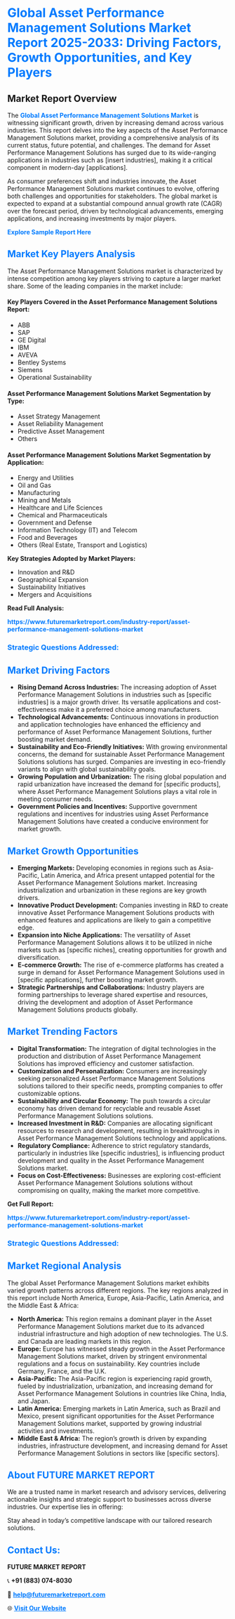 <h1 style="color: #007BFF;">Global Asset Performance Management Solutions Market Report 2025-2033: Driving Factors, Growth Opportunities, and Key Players</h1>

<section id="overview">
<h2>Market Report Overview</h2>
<p>The <a href="https://www.futuremarketreport.com/industry-report/asset-performance-management-solutions-market" style="color: #007BFF; text-decoration: none;"><strong>Global Asset Performance Management Solutions Market</strong></a> is witnessing significant growth, driven by increasing demand across various industries. This report delves into the key aspects of the Asset Performance Management Solutions market, providing a comprehensive analysis of its current status, future potential, and challenges. The demand for Asset Performance Management Solutions has surged due to its wide-ranging applications in industries such as [insert industries], making it a critical component in modern-day [applications].</p>
<p>As consumer preferences shift and industries innovate, the Asset Performance Management Solutions market continues to evolve, offering both challenges and opportunities for stakeholders. The global market is expected to expand at a substantial compound annual growth rate (CAGR) over the forecast period, driven by technological advancements, emerging applications, and increasing investments by major players.</p>
</section>

<section id="overview">
<p><a href="https://www.futuremarketreport.com/request-sample/reportId=51959" style="color: #007BFF; text-decoration: none;"><strong>Explore Sample Report Here</strong></a></p>
</section>

<section id="key-players">
<h2 style="color: #007BFF;">Market Key Players Analysis</h2>
<p>The Asset Performance Management Solutions market is characterized by intense competition among key players striving to capture a larger market share. Some of the leading companies in the market include:</p>
<h4>Key Players Covered in the Asset Performance Management Solutions Report:</h4>
<ul><li>ABB</li><li>SAP</li><li>GE Digital</li><li>IBM</li><li>AVEVA</li><li>Bentley Systems</li><li>Siemens</li><li>Operational Sustainability</li></ul>
<h4>Asset Performance Management Solutions Market Segmentation by Type:</h4>
<ul><li>Asset Strategy Management</li><li>Asset Reliability Management</li><li>Predictive Asset Management</li><li>Others</li></ul>

<h4>Asset Performance Management Solutions Market Segmentation by Application:</h4>
<ul><li>Energy and Utilities</li><li>Oil and Gas</li><li>Manufacturing</li><li>Mining and Metals</li><li>Healthcare and Life Sciences</li><li>Chemical and Pharmaceuticals</li><li>Government and Defense</li><li>Information Technology (IT) and Telecom</li><li>Food and Beverages</li><li>Others (Real Estate, Transport and Logistics)</li></ul>
<p><strong>Key Strategies Adopted by Market Players:</strong></p>
<ul>
<li>Innovation and R&D</li>
<li>Geographical Expansion</li>
<li>Sustainability Initiatives</li>
<li>Mergers and Acquisitions</li>
</ul>
</section>

<section>
<p><strong>Read Full Analysis: </strong></p><a href="https://www.futuremarketreport.com/industry-report/asset-performance-management-solutions-market" style="color: #007BFF; text-decoration: none;"><strong>https://www.futuremarketreport.com/industry-report/asset-performance-management-solutions-market</strong></a>
<h3 style="color: #007BFF;">Strategic Questions Addressed:</h3>
</section>

<section id="driving-factors">
<h2 style="color: #007BFF;">Market Driving Factors</h2>
<ul>
<li><strong>Rising Demand Across Industries:</strong> The increasing adoption of Asset Performance Management Solutions in industries such as [specific industries] is a major growth driver. Its versatile applications and cost-effectiveness make it a preferred choice among manufacturers.</li>
<li><strong>Technological Advancements:</strong> Continuous innovations in production and application technologies have enhanced the efficiency and performance of Asset Performance Management Solutions, further boosting market demand.</li>
<li><strong>Sustainability and Eco-Friendly Initiatives:</strong> With growing environmental concerns, the demand for sustainable Asset Performance Management Solutions solutions has surged. Companies are investing in eco-friendly variants to align with global sustainability goals.</li>
<li><strong>Growing Population and Urbanization:</strong> The rising global population and rapid urbanization have increased the demand for [specific products], where Asset Performance Management Solutions plays a vital role in meeting consumer needs.</li>
<li><strong>Government Policies and Incentives:</strong> Supportive government regulations and incentives for industries using Asset Performance Management Solutions have created a conducive environment for market growth.</li>
</ul>
</section>

<section id="growth-opportunities">
<h2 style="color: #007BFF;">Market Growth Opportunities</h2>
<ul>
<li><strong>Emerging Markets:</strong> Developing economies in regions such as Asia-Pacific, Latin America, and Africa present untapped potential for the Asset Performance Management Solutions market. Increasing industrialization and urbanization in these regions are key growth drivers.</li>
<li><strong>Innovative Product Development:</strong> Companies investing in R&D to create innovative Asset Performance Management Solutions products with enhanced features and applications are likely to gain a competitive edge.</li>
<li><strong>Expansion into Niche Applications:</strong> The versatility of Asset Performance Management Solutions allows it to be utilized in niche markets such as [specific niches], creating opportunities for growth and diversification.</li>
<li><strong>E-commerce Growth:</strong> The rise of e-commerce platforms has created a surge in demand for Asset Performance Management Solutions used in [specific applications], further boosting market growth.</li>
<li><strong>Strategic Partnerships and Collaborations:</strong> Industry players are forming partnerships to leverage shared expertise and resources, driving the development and adoption of Asset Performance Management Solutions products globally.</li>
</ul>
</section>

<section id="trending-factors">
<h2 style="color: #007BFF;">Market Trending Factors</h2>
<ul>
<li><strong>Digital Transformation:</strong> The integration of digital technologies in the production and distribution of Asset Performance Management Solutions has improved efficiency and customer satisfaction.</li>
<li><strong>Customization and Personalization:</strong> Consumers are increasingly seeking personalized Asset Performance Management Solutions solutions tailored to their specific needs, prompting companies to offer customizable options.</li>
<li><strong>Sustainability and Circular Economy:</strong> The push towards a circular economy has driven demand for recyclable and reusable Asset Performance Management Solutions solutions.</li>
<li><strong>Increased Investment in R&D:</strong> Companies are allocating significant resources to research and development, resulting in breakthroughs in Asset Performance Management Solutions technology and applications.</li>
<li><strong>Regulatory Compliance:</strong> Adherence to strict regulatory standards, particularly in industries like [specific industries], is influencing product development and quality in the Asset Performance Management Solutions market.</li>
<li><strong>Focus on Cost-Effectiveness:</strong> Businesses are exploring cost-efficient Asset Performance Management Solutions solutions without compromising on quality, making the market more competitive.</li>
</ul>
</section>

<section>
<p><strong>Get Full Report: </strong></p><a href="https://www.futuremarketreport.com/industry-report/asset-performance-management-solutions-market" style="color: #007BFF; text-decoration: none;"><strong>https://www.futuremarketreport.com/industry-report/asset-performance-management-solutions-market</strong></a>
<h3 style="color: #007BFF;">Strategic Questions Addressed:</h3>
</section>


<section id="regional-analysis">
<h2 style="color: #007BFF;">Market Regional Analysis</h2>
<p>The global Asset Performance Management Solutions market exhibits varied growth patterns across different regions. The key regions analyzed in this report include North America, Europe, Asia-Pacific, Latin America, and the Middle East & Africa:</p>
<ul>
<li><strong>North America:</strong> This region remains a dominant player in the Asset Performance Management Solutions market due to its advanced industrial infrastructure and high adoption of new technologies. The U.S. and Canada are leading markets in this region.</li>
<li><strong>Europe:</strong> Europe has witnessed steady growth in the Asset Performance Management Solutions market, driven by stringent environmental regulations and a focus on sustainability. Key countries include Germany, France, and the U.K.</li>
<li><strong>Asia-Pacific:</strong> The Asia-Pacific region is experiencing rapid growth, fueled by industrialization, urbanization, and increasing demand for Asset Performance Management Solutions in countries like China, India, and Japan.</li>
<li><strong>Latin America:</strong> Emerging markets in Latin America, such as Brazil and Mexico, present significant opportunities for the Asset Performance Management Solutions market, supported by growing industrial activities and investments.</li>
<li><strong>Middle East & Africa:</strong> The region’s growth is driven by expanding industries, infrastructure development, and increasing demand for Asset Performance Management Solutions in sectors like [specific sectors].</li>
</ul>
</section>

<footer>
<h2 style="color: #007BFF;">About FUTURE MARKET REPORT</h2>
<p>We are a trusted name in market research and advisory services, delivering actionable insights and strategic support to businesses across diverse industries. Our expertise lies in offering:</p>

<p>Stay ahead in today’s competitive landscape with our tailored research solutions.</p>

<h2 style="color: #007BFF;">Contact Us:</h2>
<p><strong>FUTURE MARKET REPORT</strong></p>
<p>📞 <strong>+91 (883) 074-8030</strong></p>
<p>📧 <strong><a href="mailto:help@futuremarketreport.com" style="color: #007BFF;">help@futuremarketreport.com</a></strong></p>
<p>🌐 <strong><a href="https://www.futuremarketreport.com/" style="color: #007BFF;">Visit Our Website</a></strong></p>
</footer>